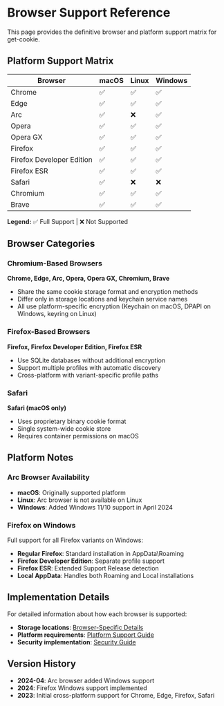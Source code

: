 # Browser Support Reference

This page provides the definitive browser and platform support matrix for get-cookie.

## Platform Support Matrix

| Browser                   | macOS | Linux | Windows |
|---------------------------|-------|-------|---------|
| Chrome                    | ✅     | ✅     | ✅       |
| Edge                      | ✅     | ✅     | ✅       |
| Arc                       | ✅     | ❌     | ✅       |
| Opera                     | ✅     | ✅     | ✅       |
| Opera GX                  | ✅     | ✅     | ✅       |
| Firefox                   | ✅     | ✅     | ✅       |
| Firefox Developer Edition | ✅     | ✅     | ✅       |
| Firefox ESR               | ✅     | ✅     | ✅       |
| Safari                    | ✅     | ❌     | ❌       |
| Chromium                  | ✅     | ✅     | ✅       |
| Brave                     | ✅     | ✅     | ✅       |

**Legend:** ✅ Full Support | ❌ Not Supported

## Browser Categories

### Chromium-Based Browsers
**Chrome, Edge, Arc, Opera, Opera GX, Chromium, Brave**

- Share the same cookie storage format and encryption methods
- Differ only in storage locations and keychain service names  
- All use platform-specific encryption (Keychain on macOS, DPAPI on Windows, keyring on Linux)

### Firefox-Based Browsers
**Firefox, Firefox Developer Edition, Firefox ESR**

- Use SQLite databases without additional encryption
- Support multiple profiles with automatic discovery
- Cross-platform with variant-specific profile paths

### Safari
**Safari (macOS only)**

- Uses proprietary binary cookie format
- Single system-wide cookie store
- Requires container permissions on macOS

## Platform Notes

### Arc Browser Availability
- **macOS**: Originally supported platform
- **Linux**: Arc browser is not available on Linux  
- **Windows**: Added Windows 11/10 support in April 2024

### Firefox on Windows
Full support for all Firefox variants on Windows:
- **Regular Firefox**: Standard installation in AppData\\Roaming
- **Firefox Developer Edition**: Separate profile support
- **Firefox ESR**: Extended Support Release detection
- **Local AppData**: Handles both Roaming and Local installations

## Implementation Details

For detailed information about how each browser is supported:

- **Storage locations**: [Browser-Specific Details](./browsers.md)  
- **Platform requirements**: [Platform Support Guide](./platform-support.md)
- **Security implementation**: [Security Guide](./security.md)

## Version History

- **2024-04**: Arc browser added Windows support
- **2024**: Firefox Windows support implemented
- **2023**: Initial cross-platform support for Chrome, Edge, Firefox, Safari